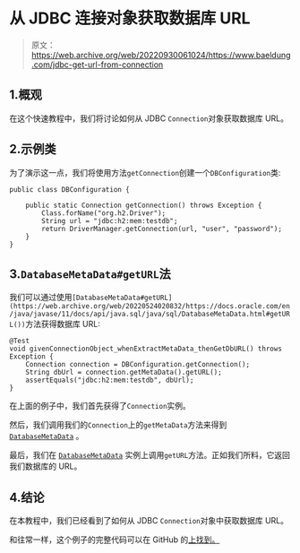 # 从 JDBC 连接对象获取数据库 URL

> 原文：<https://web.archive.org/web/20220930061024/https://www.baeldung.com/jdbc-get-url-from-connection>

## 1.概观

在这个快速教程中，我们将讨论如何从 JDBC `Connection`对象获取数据库 URL。

## 2.示例类

为了演示这一点，我们将使用方法`getConnection`创建一个`DBConfiguration`类:

```
public class DBConfiguration {

    public static Connection getConnection() throws Exception {
        Class.forName("org.h2.Driver");
        String url = "jdbc:h2:mem:testdb";
        return DriverManager.getConnection(url, "user", "password");
    }
}
```

## 3.`DatabaseMetaData#getURL`法

我们可以通过使用`[DatabaseMetaData#getURL](https://web.archive.org/web/20220524020832/https://docs.oracle.com/en/java/javase/11/docs/api/java.sql/java/sql/DatabaseMetaData.html#getURL())`方法获得数据库 URL:

```
@Test
void givenConnectionObject_whenExtractMetaData_thenGetDbURL() throws Exception {
    Connection connection = DBConfiguration.getConnection();
    String dbUrl = connection.getMetaData().getURL();
    assertEquals("jdbc:h2:mem:testdb", dbUrl);
}
```

在上面的例子中，我们首先获得了`Connection`实例。

然后，我们调用我们的`Connection`上的`getMetaData`方法来得到 [`DatabaseMetaData`](/web/20220524020832/https://www.baeldung.com/jdbc-database-metadata#databasemetadata-interface) 。

最后，我们在 [`DatabaseMetaData`](/web/20220524020832/https://www.baeldung.com/jdbc-database-metadata#databasemetadata-interface) 实例上调用`getURL`方法。正如我们所料，它返回我们数据库的 URL。

## 4.结论

在本教程中，我们已经看到了如何从 JDBC `Connection`对象中获取数据库 URL。

和往常一样，这个例子的完整代码可以在 GitHub 的[上找到。](https://web.archive.org/web/20220524020832/https://github.com/eugenp/tutorials/tree/master/persistence-modules/core-java-persistence-2)